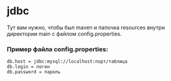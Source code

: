 # jdbc

Тут вам нужно, чтобы был maven и папочка 
resources внутри директории main с файлом config.properties.

### Пример файла config.properties:  
```properties
db.host = jdbc:mysql://localhost:порт/таблица  
db.login = логин  
db.password = пароль  
```
